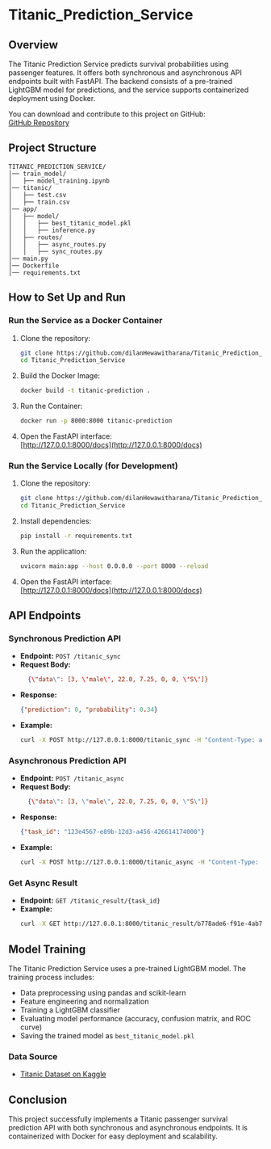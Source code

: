 # Titanic_Prediction_Service

## Overview
The Titanic Prediction Service predicts survival probabilities using passenger features. It offers both synchronous and asynchronous API endpoints built with FastAPI. The backend consists of a pre-trained LightGBM model for predictions, and the service supports containerized deployment using Docker.

You can download and contribute to this project on GitHub:  
[GitHub Repository](https://github.com/dilanHewawitharana/Titanic_Prediction_Service)

## Project Structure
```
TITANIC_PREDICTION_SERVICE/
│── train_model/
│   ├── model_training.ipynb
│── titanic/
│   ├── test.csv
│   ├── train.csv
│── app/
│   ├── model/
│   │   ├── best_titanic_model.pkl
│   │   ├── inference.py
│   ├── routes/
│   │   ├── async_routes.py
│   │   ├── sync_routes.py
│── main.py
│── Dockerfile
│── requirements.txt
```

## How to Set Up and Run

### Run the Service as a Docker Container
1. Clone the repository:
   ```sh
   git clone https://github.com/dilanHewawitharana/Titanic_Prediction_Service.git
   cd Titanic_Prediction_Service
   ```
2. Build the Docker Image:
   ```sh
   docker build -t titanic-prediction .
   ```
3. Run the Container:
   ```sh
   docker run -p 8000:8000 titanic-prediction
   ```
4. Open the FastAPI interface:  
   [http://127.0.0.1:8000/docs](http://127.0.0.1:8000/docs)

### Run the Service Locally (for Development)
1. Clone the repository:
   ```sh
   git clone https://github.com/dilanHewawitharana/Titanic_Prediction_Service.git
   cd Titanic_Prediction_Service
   ```
2. Install dependencies:
   ```sh
   pip install -r requirements.txt
   ```
3. Run the application:
   ```sh
   uvicorn main:app --host 0.0.0.0 --port 8000 --reload
   ```
4. Open the FastAPI interface:  
   [http://127.0.0.1:8000/docs](http://127.0.0.1:8000/docs)

## API Endpoints

### Synchronous Prediction API
- **Endpoint:** `POST /titanic_sync`
- **Request Body:**
  ```json
    {\"data\": [3, \'male\', 22.0, 7.25, 0, 0, \'S\']}
  ```
- **Response:**
  ```json
  {"prediction": 0, "probability": 0.34}
  ```
- **Example:**
  ```sh
  curl -X POST http://127.0.0.1:8000/titanic_sync -H "Content-Type: application/json" -d "{\"data\": [3, \"male\", 22.0, 7.25, 0, 0, \"S\"]}"
  ```

### Asynchronous Prediction API
- **Endpoint:** `POST /titanic_async`
- **Request Body:**
  ```json
    {\"data\": [3, \"male\", 22.0, 7.25, 0, 0, \"S\"]}
  ```
- **Response:**
  ```json
  {"task_id": "123e4567-e89b-12d3-a456-426614174000"}
  ```
- **Example:**
  ```sh
  curl -X POST http://127.0.0.1:8000/titanic_async -H "Content-Type: application/json" -d "{\"data\": [3, \"male\", 22.0, 7.25, 0, 0, \"S\"]}"
  ```

### Get Async Result
- **Endpoint:** `GET /titanic_result/{task_id}`
- **Example:**
  ```sh
  curl -X GET http://127.0.0.1:8000/titanic_result/b778ade6-f91e-4ab7-bac5-474a82ef0617
  ```

## Model Training

The Titanic Prediction Service uses a pre-trained LightGBM model. The training process includes:
- Data preprocessing using pandas and scikit-learn
- Feature engineering and normalization
- Training a LightGBM classifier
- Evaluating model performance (accuracy, confusion matrix, and ROC curve)
- Saving the trained model as `best_titanic_model.pkl`

### Data Source
- [Titanic Dataset on Kaggle](https://www.kaggle.com/c/titanic)

## Conclusion
This project successfully implements a Titanic passenger survival prediction API with both synchronous and asynchronous endpoints. It is containerized with Docker for easy deployment and scalability.
